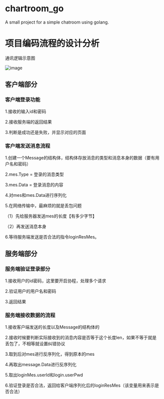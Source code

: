 # chartroom_go
A small project for a simple chatroom using golang.

# 项目编码流程的设计分析

通讯逻辑示意图

![image](https://github.com/benrenshan/chartroom_go/blob/main/projectImg/Coding%20Process.png)

## 客户端部分
### 客户端登录功能
1.接收的输入id和密码

2.接收服务端的返回结果

3.判断是成功还是失败，并显示对应的页面
### 客户端发送消息流程
1.创建一个Message的结构体，结构体存放消息的类型和消息本身的数据（要有用户名和密码）

2.mes.Type = 登录的消息类型

3.mes.Data = 登录消息的内容

4.对mes和mes.Data进行序列化

5.在网络传输中，最麻烦的就是丢包问题

（1）先给服务器发送mes的长度【有多少字节】

（2）再发送消息本身

6.等待服务端发送是否合法的指令loginResMes。

## 服务端部分
### 服务端验证登录部分
1.接收用户的id密码，这里要开启协程，处理多个请求

2.验证用户的用户名和密码

3.返回结果

### 服务端接收数据的流程
1.接收客户端发送的长度以及Message的结构体的

2.接收时候要判断实际接收到的消息内容是否等于这个长度len，如果不等于就是丢包了，不相等就设置纠错协议

3.取到后对mes进行反序列化，得到原本的mes

4.再取出message.Data进行反序列化

5.取出loginMes.userId和login.userPwd

6.验证登录是否合法，返回给客户端序列化后的loginResMes（该变量用来表示是否合法）
